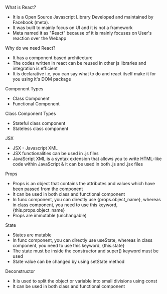 What is React?
* It is a Open Source Javascript Library Developed and maintained by Facebook (meta).
* It was built to mainly focus on UI and it is not a framework
* Meta named it as "React" because of it is mainly focuses on User's reaction over the Webapp

Why do we need React?
* It has a component based architecture
* The codes written in react can be reused in other js libraries and integration is efficient
* It is declarative i.e, you can say what to do and react itself make it for you using it's DOM package

Component Types
* Class Component
* Functional Component

Class Component Types
* Stateful class component
* Stateless class component

JSX
* JSX - Javascript XML
* JSX functionalities can be used in .js files
* JavaScript XML is a syntax extension that allows you to write HTML-like code within JavaScript & it can be used in both .js and .jsx files

Props
* Props is an object that contains the attributes and values which have been passed from the component
* It can be used in both class and functional component
* In func component, you can directly use {props.object_name}, whereas in class component, you need to use this keyword, {this.props.object_name}
* Props are immutable (unchangable)

State
* States are mutable
* In func component, you can directly use useState, whereas in class component, you need to use this keyword, {this.state}
* The state must be inside the constructor and super() keyword must be used
* State value can be changed by using setState method

Deconstructor
* It is used to split the object or variable into small divisions using const
* It can be used in both class and functional component
